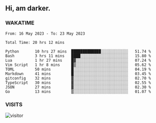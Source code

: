## Hi, am darker.

### WAKATIME

<!--START_SECTION:waka-->

```text
From: 16 May 2023 - To: 23 May 2023

Total Time: 20 hrs 12 mins

Python       10 hrs 27 mins  █████████████░░░░░░░░░░░░   51.74 %
Bash         3 hrs 11 mins   ████░░░░░░░░░░░░░░░░░░░░░   15.80 %
Lua          1 hr 27 mins    █▓░░░░░░░░░░░░░░░░░░░░░░░   07.24 %
Vim Script   1 hr 8 mins     █▒░░░░░░░░░░░░░░░░░░░░░░░   05.62 %
TOML         50 mins         █░░░░░░░░░░░░░░░░░░░░░░░░   04.19 %
Markdown     41 mins         █░░░░░░░░░░░░░░░░░░░░░░░░   03.45 %
gitconfig    32 mins         ▓░░░░░░░░░░░░░░░░░░░░░░░░   02.70 %
TypeScript   30 mins         ▓░░░░░░░░░░░░░░░░░░░░░░░░   02.55 %
JSON         27 mins         ▓░░░░░░░░░░░░░░░░░░░░░░░░   02.30 %
Go           13 mins         ▒░░░░░░░░░░░░░░░░░░░░░░░░   01.07 %
```

<!--END_SECTION:waka-->

### VISITS
<!-- i should probably build this when i will have some time -->
![visitor](https://profile-counter.glitch.me/sanix-darker/count.svg)
